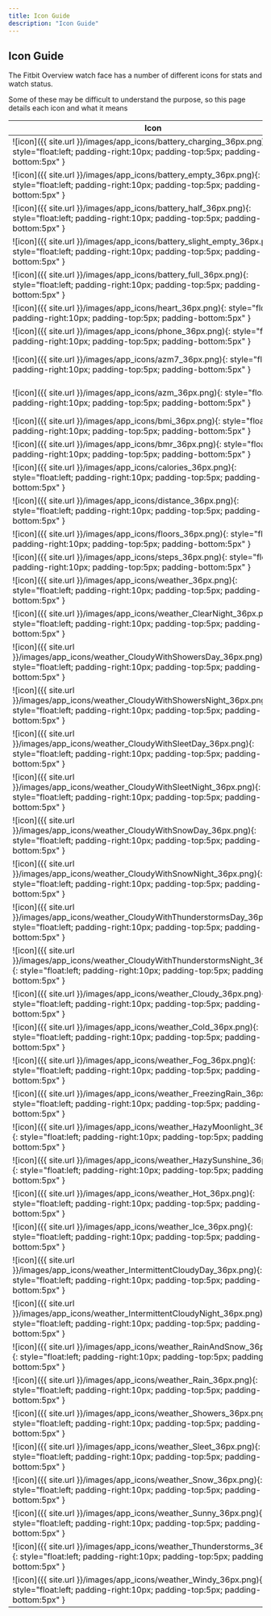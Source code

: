 ```yaml
---
title: Icon Guide
description: "Icon Guide"
---
```


## Icon Guide

The Fitbit Overview watch face has a number of different icons for stats and watch status.

Some of these may be difficult to understand the purpose, so this page details each icon and what it means

| Icon | Description |
| ------- | ------- |
| ![icon]({{ site.url }}/images/app_icons/battery_charging_36px.png){: style="float:left; padding-right:10px; padding-top:5px; padding-bottom:5px" } | Battery Charging |
| ![icon]({{ site.url }}/images/app_icons/battery_empty_36px.png){: style="float:left; padding-right:10px; padding-top:5px; padding-bottom:5px" } | Battery Empty |
| ![icon]({{ site.url }}/images/app_icons/battery_half_36px.png){: style="float:left; padding-right:10px; padding-top:5px; padding-bottom:5px" } | Battery Half |
| ![icon]({{ site.url }}/images/app_icons/battery_slight_empty_36px.png){: style="float:left; padding-right:10px; padding-top:5px; padding-bottom:5px" } | Battery Slight Empty |
| ![icon]({{ site.url }}/images/app_icons/battery_full_36px.png){: style="float:left; padding-right:10px; padding-top:5px; padding-bottom:5px" } | Battery Full |
| ![icon]({{ site.url }}/images/app_icons/heart_36px.png){: style="float:left; padding-right:10px; padding-top:5px; padding-bottom:5px" } | Heart Beat |
| ![icon]({{ site.url }}/images/app_icons/phone_36px.png){: style="float:left; padding-right:10px; padding-top:5px; padding-bottom:5px" } | Phone Connection |
| ![icon]({{ site.url }}/images/app_icons/azm7_36px.png){: style="float:left; padding-right:10px; padding-top:5px; padding-bottom:5px" } | Active Zone Minutes (7 (Days) |
| ![icon]({{ site.url }}/images/app_icons/azm_36px.png){: style="float:left; padding-right:10px; padding-top:5px; padding-bottom:5px" } | Active Zone Minutes (Today) |
| ![icon]({{ site.url }}/images/app_icons/bmi_36px.png){: style="float:left; padding-right:10px; padding-top:5px; padding-bottom:5px" } | BMI |
| ![icon]({{ site.url }}/images/app_icons/bmr_36px.png){: style="float:left; padding-right:10px; padding-top:5px; padding-bottom:5px" } | BMR |
| ![icon]({{ site.url }}/images/app_icons/calories_36px.png){: style="float:left; padding-right:10px; padding-top:5px; padding-bottom:5px" } | Calories |
| ![icon]({{ site.url }}/images/app_icons/distance_36px.png){: style="float:left; padding-right:10px; padding-top:5px; padding-bottom:5px" } | Distance |
| ![icon]({{ site.url }}/images/app_icons/floors_36px.png){: style="float:left; padding-right:10px; padding-top:5px; padding-bottom:5px" } | Floors |
| ![icon]({{ site.url }}/images/app_icons/steps_36px.png){: style="float:left; padding-right:10px; padding-top:5px; padding-bottom:5px" } | Steps |
| ![icon]({{ site.url }}/images/app_icons/weather_36px.png){: style="float:left; padding-right:10px; padding-top:5px; padding-bottom:5px" } | Weather - No Weather Found |
| ![icon]({{ site.url }}/images/app_icons/weather_ClearNight_36px.png){: style="float:left; padding-right:10px; padding-top:5px; padding-bottom:5px" } | Weather -  Clear Night |
| ![icon]({{ site.url }}/images/app_icons/weather_CloudyWithShowersDay_36px.png){: style="float:left; padding-right:10px; padding-top:5px; padding-bottom:5px" } | Weather -  Cloudy With Showers (Daytime) |
| ![icon]({{ site.url }}/images/app_icons/weather_CloudyWithShowersNight_36px.png){: style="float:left; padding-right:10px; padding-top:5px; padding-bottom:5px" } | Weather -  Cloudy With Showers (Night-Time) |
| ![icon]({{ site.url }}/images/app_icons/weather_CloudyWithSleetDay_36px.png){: style="float:left; padding-right:10px; padding-top:5px; padding-bottom:5px" } | Weather -  Cloudy With Sleet (Daytime) |
| ![icon]({{ site.url }}/images/app_icons/weather_CloudyWithSleetNight_36px.png){: style="float:left; padding-right:10px; padding-top:5px; padding-bottom:5px" } | Weather -  Cloudy With Sleet (Night-Time) |
| ![icon]({{ site.url }}/images/app_icons/weather_CloudyWithSnowDay_36px.png){: style="float:left; padding-right:10px; padding-top:5px; padding-bottom:5px" } | Weather -  Cloudy With Snow (Daytime) |
| ![icon]({{ site.url }}/images/app_icons/weather_CloudyWithSnowNight_36px.png){: style="float:left; padding-right:10px; padding-top:5px; padding-bottom:5px" } | Weather -  Cloudy With Snow (Night-Time) |
| ![icon]({{ site.url }}/images/app_icons/weather_CloudyWithThunderstormsDay_36px.png){: style="float:left; padding-right:10px; padding-top:5px; padding-bottom:5px" } | Weather -  Cloudy With Thunderstorms (Daytime) |
| ![icon]({{ site.url }}/images/app_icons/weather_CloudyWithThunderstormsNight_36px.png){: style="float:left; padding-right:10px; padding-top:5px; padding-bottom:5px" } | Weather -  Cloudy With Thunderstorms (Night-Time) |
| ![icon]({{ site.url }}/images/app_icons/weather_Cloudy_36px.png){: style="float:left; padding-right:10px; padding-top:5px; padding-bottom:5px" } | Weather -  Cloudy |
| ![icon]({{ site.url }}/images/app_icons/weather_Cold_36px.png){: style="float:left; padding-right:10px; padding-top:5px; padding-bottom:5px" } | Weather -  Cold |
| ![icon]({{ site.url }}/images/app_icons/weather_Fog_36px.png){: style="float:left; padding-right:10px; padding-top:5px; padding-bottom:5px" } | Weather -  Fog |
| ![icon]({{ site.url }}/images/app_icons/weather_FreezingRain_36px.png){: style="float:left; padding-right:10px; padding-top:5px; padding-bottom:5px" } | Weather -  Freezing Rain |
| ![icon]({{ site.url }}/images/app_icons/weather_HazyMoonlight_36px.png){: style="float:left; padding-right:10px; padding-top:5px; padding-bottom:5px" } | Weather -  Hazy Moonlight |
| ![icon]({{ site.url }}/images/app_icons/weather_HazySunshine_36px.png){: style="float:left; padding-right:10px; padding-top:5px; padding-bottom:5px" } | Weather -  Hazy Sunshine |
| ![icon]({{ site.url }}/images/app_icons/weather_Hot_36px.png){: style="float:left; padding-right:10px; padding-top:5px; padding-bottom:5px" } | Weather -  Hot |
| ![icon]({{ site.url }}/images/app_icons/weather_Ice_36px.png){: style="float:left; padding-right:10px; padding-top:5px; padding-bottom:5px" } | Weather -  Ice |
| ![icon]({{ site.url }}/images/app_icons/weather_IntermittentCloudyDay_36px.png){: style="float:left; padding-right:10px; padding-top:5px; padding-bottom:5px" } | Weather -  Intermitent Cloud (Daytime) |
| ![icon]({{ site.url }}/images/app_icons/weather_IntermittentCloudyNight_36px.png){: style="float:left; padding-right:10px; padding-top:5px; padding-bottom:5px" } | Weather -  Intermitent Cloud (Night-Time) |
| ![icon]({{ site.url }}/images/app_icons/weather_RainAndSnow_36px.png){: style="float:left; padding-right:10px; padding-top:5px; padding-bottom:5px" } | Weather -  Rain And Snow |
| ![icon]({{ site.url }}/images/app_icons/weather_Rain_36px.png){: style="float:left; padding-right:10px; padding-top:5px; padding-bottom:5px" } | Weather -  Rain |
| ![icon]({{ site.url }}/images/app_icons/weather_Showers_36px.png){: style="float:left; padding-right:10px; padding-top:5px; padding-bottom:5px" } | Weather -  Showers |
| ![icon]({{ site.url }}/images/app_icons/weather_Sleet_36px.png){: style="float:left; padding-right:10px; padding-top:5px; padding-bottom:5px" } | Weather -  Sleet |
| ![icon]({{ site.url }}/images/app_icons/weather_Snow_36px.png){: style="float:left; padding-right:10px; padding-top:5px; padding-bottom:5px" } | Weather -  Snow |
| ![icon]({{ site.url }}/images/app_icons/weather_Sunny_36px.png){: style="float:left; padding-right:10px; padding-top:5px; padding-bottom:5px" } | Weather -  Sunny |
| ![icon]({{ site.url }}/images/app_icons/weather_Thunderstorms_36px.png){: style="float:left; padding-right:10px; padding-top:5px; padding-bottom:5px" } | Weather -  Thunderstorms |
| ![icon]({{ site.url }}/images/app_icons/weather_Windy_36px.png){: style="float:left; padding-right:10px; padding-top:5px; padding-bottom:5px" } | Weather -  Windy |